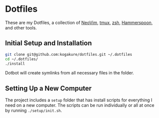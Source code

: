 # Dotfiles

These are my Dotfiles, a collection of [NeoVim](https://neovim.io/), [tmux](https://tmux.github.io/), [zsh](http://zsh.sourceforge.net/), [Hammerspoon](http://www.hammerspoon.org/), and other tools.

## Initial Setup and Installation

```sh
git clone git@github.com:kogakure/dotfiles.git ~/.dotfiles
cd ~/.dotfiles/
./install
```

Dotbot will create symlinks from all necessary files in the folder.

## Setting Up a New Computer

The project includes a `setup` folder that has install scripts for everything I need on a new computer. The scripts can be run individually or all at once by running `./setup/init.sh`.
